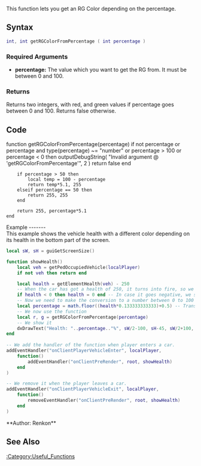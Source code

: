 This function lets you get an RG Color depending on the percentage.

Syntax
------

``` lua
int, int getRGColorFromPercentage ( int percentage )
```

### Required Arguments

-   **percentage:** The value which you want to get the RG from. It must be between 0 and 100.

### Returns

Returns two integers, with red, and green values if percentage goes between 0 and 100. Returns false otherwise.

Code
----

<section name="Server/Client-Side Script" class="both" show="true">
    function getRGColorFromPercentage(percentage)
        if not percentage or
            percentage and type(percentage) ~= "number" or
            percentage > 100 or percentage < 0 then
            outputDebugString( "Invalid argument @ 'getRGColorFromPercentage'", 2 )
            return false
        end

        if percentage > 50 then
            local temp = 100 - percentage
            return temp*5.1, 255
        elseif percentage == 50 then
            return 255, 255
        end
        
        return 255, percentage*5.1
    end

</section>
Example
-------

<section name="Client-Side Example" class="client" show="true">
This example shows the vehicle health with a different color depending on its health in the bottom part of the screen.

``` lua
local sW, sH = guiGetScreenSize()

function showHealth()
    local veh = getPedOccupiedVehicle(localPlayer)
    if not veh then return end

    local health = getElementHealth(veh) - 250
    -- When the car has got a health of 250, it turns into fire, so we remove 250 of the original health in order not to take it into account.
    if health < 0 then health = 0 end -- In case it goes negative, we set it as if it were 0.
    -- Now we need to make the conversion to a number between 0 to 100 knowing that health goes from 0 to 750.
    local percentage = math.floor((health*0.133333333333)+0.5) -- Transformation into percentage.
    -- We now use the function
    local r, g = getRGColorFromPercentage(percentage)
    -- We show it
    dxDrawText("Health: "..percentage.."%", sW/2-100, sH-45, sW/2+100, sH-15, tocolor(r, g, 0, 255), 1, "default", "center", "center")
end
 
-- We add the handler of the function when player enters a car.
addEventHandler("onClientPlayerVehicleEnter", localPlayer, 
    function()
        addEventHandler("onClientPreRender", root, showHealth)
    end
)

-- We remove it when the player leaves a car.
addEventHandler("onClientPlayerVehicleExit", localPlayer, 
    function()
        removeEventHandler("onClientPreRender", root, showHealth)
    end
)
```

</section>
**Author: Renkon**

See Also
--------

[:Category:Useful\_Functions](/:Category:Useful_Functions.md "wikilink")
